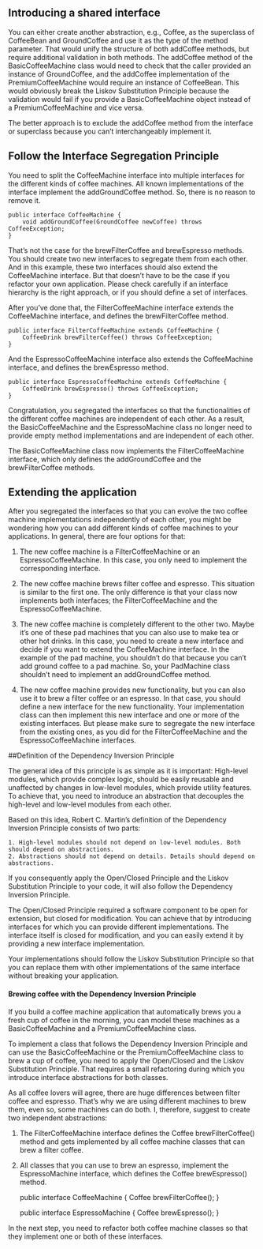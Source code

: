 ## Introducing a shared interface

You can either create another abstraction, e.g., Coffee, as the superclass of CoffeeBean and GroundCoffee and use it as the type of the method parameter. That would unify the structure of both addCoffee methods, but require additional validation in both methods. The addCoffee method of the BasicCoffeeMachine class would need to check that the caller provided an instance of GroundCoffee, and the addCoffee implementation of the PremiumCoffeeMachine would require an instance of CoffeeBean. This would obviously break the Liskov Substitution Principle because the validation would fail if you provide a BasicCoffeeMachine object instead of a PremiumCoffeeMachine and vice versa.

The better approach is to exclude the addCoffee method from the interface or superclass because you can’t interchangeably implement it. 

## Follow the Interface Segregation Principle
You need to split the CoffeeMachine interface into multiple interfaces for the different kinds of coffee machines. All known implementations of the interface implement the addGroundCoffee method. So, there is no reason to remove it.

    public interface CoffeeMachine {
        void addGroundCoffee(GroundCoffee newCoffee) throws CoffeeException;
    }
 That’s not the case for the brewFilterCoffee and brewEspresso methods. You should create two new interfaces to segregate them from each other. And in this example, these two interfaces should also extend the CoffeeMachine interface. But that doesn’t have to be the case if you refactor your own application. Please check carefully if an interface hierarchy is the right approach, or if you should define a set of interfaces.
 
 After you’ve done that, the FilterCoffeeMachine interface extends the CoffeeMachine interface, and defines the brewFilterCoffee method.
 
    public interface FilterCoffeeMachine extends CoffeeMachine {
        CoffeeDrink brewFilterCoffee() throws CoffeeException;
    }

And the EspressoCoffeeMachine interface also extends the CoffeeMachine interface, and defines the brewEspresso method.

    public interface EspressoCoffeeMachine extends CoffeeMachine {
        CoffeeDrink brewEspresso() throws CoffeeException;
    }

Congratulation, you segregated the interfaces so that the functionalities of the different coffee machines are independent of each other. As a result, the BasicCoffeeMachine and the EspressoMachine class no longer need to provide empty method implementations and are independent of each other.

The BasicCoffeeMachine class now implements the FilterCoffeeMachine interface, which only defines the addGroundCoffee and the brewFilterCoffee methods.

## Extending the application

After you segregated the interfaces so that you can evolve the two coffee machine implementations independently of each other, you might be wondering how you can add different kinds of coffee machines to your applications. In general, there are four options for that:

1. The new coffee machine is a FilterCoffeeMachine or an EspressoCoffeeMachine. In this case, you only need to implement the corresponding interface.

2. The new coffee machine brews filter coffee and espresso. This situation is similar to the first one. The only difference is that your class now implements both interfaces; the FilterCoffeeMachine and the EspressoCoffeeMachine.

3. The new coffee machine is completely different to the other two. Maybe it’s one of these pad machines that you can also use to make tea or other hot drinks. In this case, you need to create a new interface and decide if you want to extend the CoffeeMachine interface. In the example of the pad machine, you shouldn’t do that because you can’t add ground coffee to a pad machine. So, your PadMachine class shouldn’t need to implement an addGroundCoffee method.

4. The new coffee machine provides new functionality, but you can also use it to brew a filter coffee or an espresso. In that case, you should define a new interface for the new functionality. Your implementation class can then implement this new interface and one or more of the existing interfaces. But please make sure to segregate the new interface from the existing ones, as you did for the FilterCoffeeMachine and the EspressoCoffeeMachine interfaces.

##Definition of the Dependency Inversion Principle

The general idea of this principle is as simple as it is important: High-level modules, which provide complex logic, should be easily reusable and unaffected by changes in low-level modules, which provide utility features. To achieve that, you need to introduce an abstraction that decouples the high-level and low-level modules from each other.

Based on this idea, Robert C. Martin’s definition of the Dependency Inversion Principle consists of two parts:

    1. High-level modules should not depend on low-level modules. Both should depend on abstractions.
    2. Abstractions should not depend on details. Details should depend on abstractions.
    
If you consequently apply the Open/Closed Principle and the Liskov Substitution Principle to your code, it will also follow the Dependency Inversion Principle.

The Open/Closed Principle required a software component to be open for extension, but closed for modification. You can achieve that by introducing interfaces for which you can provide different implementations. The interface itself is closed for modification, and you can easily extend it by providing a new interface implementation.

Your implementations should follow the Liskov Substitution Principle so that you can replace them with other implementations of the same interface without breaking your application.

#### Brewing coffee with the Dependency Inversion Principle

If you build a coffee machine application that automatically brews you a fresh cup of coffee in the morning, you can model these machines as a BasicCoffeeMachine and a PremiumCoffeeMachine class.

To implement a class that follows the Dependency Inversion Principle and can use the BasicCoffeeMachine or the PremiumCoffeeMachine class to brew a cup of coffee, you need to apply the Open/Closed and the Liskov Substitution Principle. That requires a small refactoring during which you introduce interface abstractions for both classes.

As all coffee lovers will agree, there are huge differences between filter coffee and espresso. That’s why we are using different machines to brew them, even so, some machines can do both. I, therefore, suggest to create two independent abstractions:

1. The FilterCoffeeMachine interface defines the Coffee brewFilterCoffee() method and gets implemented by all coffee machine classes that can brew a filter coffee.
2. All classes that you can use to brew an espresso, implement the EspressoMachine interface, which defines the Coffee brewEspresso() method.
    
    
    public interface CoffeeMachine {
        Coffee brewFilterCoffee();
    }
    
    public interface EspressoMachine {
        Coffee brewEspresso();
    }
    
In the next step, you need to refactor both coffee machine classes so that they implement one or both of these interfaces.